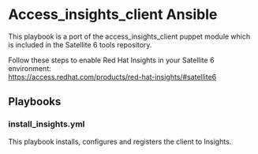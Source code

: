 # Access\_insights_client Ansible

This playbook is a port of the access\_insights_client puppet module which is included in the Satellite 6 tools repository.

Follow these steps to enable Red Hat Insights in your Satellite 6 environment:  
https://access.redhat.com/products/red-hat-insights/#satellite6

## Playbooks

### install\_insights.yml

This playbook installs, configures and registers the client to Insights.
